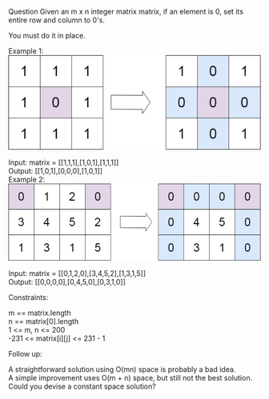 Question 
Given an m x n integer matrix matrix, if an element is 0, set its entire row and column to 0's.  

You must do it in place.  

Example 1:  
![alt text](image.png)  

Input: matrix = [[1,1,1],[1,0,1],[1,1,1]]  
Output: [[1,0,1],[0,0,0],[1,0,1]]  
Example 2:  
![alt text](image-1.png)  

Input: matrix = [[0,1,2,0],[3,4,5,2],[1,3,1,5]]  
Output: [[0,0,0,0],[0,4,5,0],[0,3,1,0]]  

Constraints:  

m == matrix.length  
n == matrix[0].length  
1 <= m, n <= 200  
-231 <= matrix[i][j] <= 231 - 1  

Follow up:  

A straightforward solution using O(mn) space is probably a bad idea.  
A simple improvement uses O(m + n) space, but still not the best solution.  
Could you devise a constant space solution?  